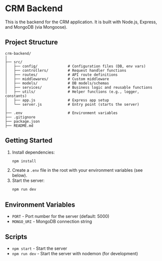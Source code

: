 # CRM Backend

This is the backend for the CRM application. It is built with Node.js, Express, and MongoDB (via Mongoose).

## Project Structure

```
crm-backend/
│
├── src/
│   ├── config/              # Configuration files (DB, env vars)
│   ├── controllers/         # Request handler functions
│   ├── routes/              # API route definitions
│   ├── middlewares/         # Custom middleware
│   ├── models/              # DB models/schemas
│   ├── services/            # Business logic and reusable functions
│   ├── utils/               # Helper functions (e.g., logger, constants)
│   ├── app.js               # Express app setup
│   └── server.js            # Entry point (starts the server)
│
├── .env                     # Environment variables
├── .gitignore
├── package.json
├── README.md
```

## Getting Started

1. Install dependencies:
   ```bash
   npm install
   ```
2. Create a `.env` file in the root with your environment variables (see below).
3. Start the server:
   ```bash
   npm run dev
   ```

## Environment Variables

- `PORT` - Port number for the server (default: 5000)
- `MONGO_URI` - MongoDB connection string

## Scripts

- `npm start` - Start the server
- `npm run dev` - Start the server with nodemon (for development) 
